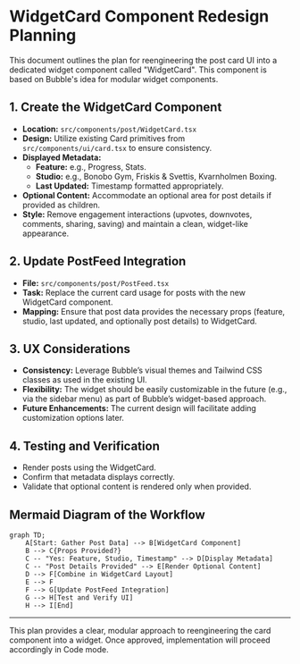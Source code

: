 # WidgetCard Component Redesign Planning

This document outlines the plan for reengineering the post card UI into a dedicated widget component called "WidgetCard". This component is based on Bubble's idea for modular widget components.

## 1. Create the WidgetCard Component

- **Location:** `src/components/post/WidgetCard.tsx`
- **Design:** Utilize existing Card primitives from `src/components/ui/card.tsx` to ensure consistency.
- **Displayed Metadata:** 
  - **Feature:** e.g., Progress, Stats.
  - **Studio:** e.g., Bonobo Gym, Friskis & Svettis, Kvarnholmen Boxing.
  - **Last Updated:** Timestamp formatted appropriately.
- **Optional Content:** Accommodate an optional area for post details if provided as children.
- **Style:** Remove engagement interactions (upvotes, downvotes, comments, sharing, saving) and maintain a clean, widget-like appearance.

## 2. Update PostFeed Integration

- **File:** `src/components/post/PostFeed.tsx`
- **Task:** Replace the current card usage for posts with the new WidgetCard component.
- **Mapping:** Ensure that post data provides the necessary props (feature, studio, last updated, and optionally post details) to WidgetCard.

## 3. UX Considerations

- **Consistency:** Leverage Bubble’s visual themes and Tailwind CSS classes as used in the existing UI.
- **Flexibility:** The widget should be easily customizable in the future (e.g., via the sidebar menu) as part of Bubble’s widget-based approach.
- **Future Enhancements:** The current design will facilitate adding customization options later.

## 4. Testing and Verification

- Render posts using the WidgetCard.
- Confirm that metadata displays correctly.
- Validate that optional content is rendered only when provided.

## Mermaid Diagram of the Workflow

```mermaid
graph TD;
    A[Start: Gather Post Data] --> B[WidgetCard Component]
    B --> C{Props Provided?}
    C -- "Yes: Feature, Studio, Timestamp" --> D[Display Metadata]
    C -- "Post Details Provided" --> E[Render Optional Content]
    D --> F[Combine in WidgetCard Layout]
    E --> F
    F --> G[Update PostFeed Integration]
    G --> H[Test and Verify UI]
    H --> I[End]
```

---

This plan provides a clear, modular approach to reengineering the card component into a widget. Once approved, implementation will proceed accordingly in Code mode.
